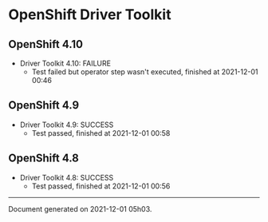 
OpenShift Driver Toolkit
========================

OpenShift 4.10
--------------



* Driver Toolkit 4.10: FAILURE
  - Test failed but operator step wasn't executed, finished at 2021-12-01 00:46

OpenShift 4.9
-------------



* Driver Toolkit 4.9: SUCCESS
  - Test passed, finished at 2021-12-01 00:58

OpenShift 4.8
-------------



* Driver Toolkit 4.8: SUCCESS
  - Test passed, finished at 2021-12-01 00:56

---
Document generated on 2021-12-01 05h03.
